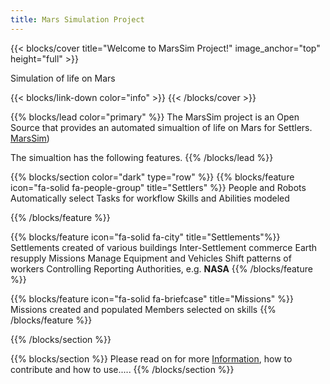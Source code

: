 ```yaml
---
title: Mars Simulation Project
---
```


{{< blocks/cover title="Welcome to MarsSim Project!" image_anchor="top" height="full" >}}
<p class="lead mt-5">Simulation of life on Mars</p>
{{< blocks/link-down color="info" >}}
{{< /blocks/cover >}}


{{% blocks/lead color="primary" %}}
The MarsSim project is an Open Source that provides an automated simualtion of life on Mars for Settlers. [MarsSim](https://mars-sim.github.com))

The simualtion has the following features.
{{% /blocks/lead %}}


{{% blocks/section color="dark" type="row" %}}
{{% blocks/feature icon="fa-solid fa-people-group" title="Settlers" %}}
People and Robots
Automatically select Tasks for workflow
Skills and Abilities modeled

{{% /blocks/feature %}}


{{% blocks/feature icon="fa-solid fa-city" title="Settlements"%}}
Settlements created of various buildings
Inter-Settlement commerce
Earth resupply Missions
Manage Equipment and Vehicles
Shift patterns of workers
Controlling Reporting Authorities, e.g. **NASA**
{{% /blocks/feature %}}


{{% blocks/feature icon="fa-solid fa-briefcase" title="Missions" %}}
Missions created and populated
Members selected on skills
{{% /blocks/feature %}}


{{% /blocks/section %}}


{{% blocks/section %}}
Please read on for more [Information](/docs/introduction/), how to contribute and how to use.....
{{% /blocks/section %}}